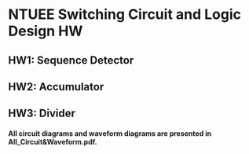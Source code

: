 # NTUEE Switching Circuit and Logic Design HW
## HW1: Sequence Detector
## HW2: Accumulator
## HW3: Divider
#### All circuit diagrams and waveform diagrams are presented in All_Circuit&Waveform.pdf.
